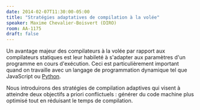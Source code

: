 ```yaml
---
date: 2014-02-07T11:30:00-05:00
title: "Stratégies adaptatives de compilation à la volée"
speaker: Maxime Chevalier-Boisvert (DIRO)
room: AA-1175
draft: false
---
```


Un avantage majeur des compilateurs à la volée par rapport aux compilateurs statiques est leur habileté à s'adapter aux paramètres d'un programme en cours d'exécution.
Ceci est particulièrement important quand on travaille avec un langage de programmation dynamique tel que JavaScript ou [Python](https://python.org).

Nous introduirons des stratégies de compilation adaptives qui visent à atteindre deux objectifs a priori conflictuels : générer du code machine plus optimisé tout en réduisant le temps de compilation. 
